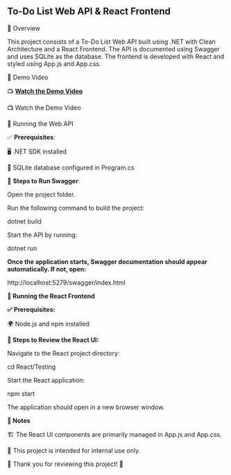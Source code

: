 ## To-Do List Web API & React Frontend

📌 Overview

This project consists of a To-Do List Web API built using .NET with Clean Architecture and a React Frontend. The API is documented using Swagger and uses SQLite as the database. The frontend is developed with React and styled using App.js and App.css.

🎥 Demo Video

📺 **[Watch the Demo Video](https://youtu.be/D2SpnFVQr48)**

📺 Watch the Demo Video

🚀 Running the Web API

✅ **Prerequisites**:

🖥️ .NET SDK installed

📂 SQLite database configured in Program.cs

📜 **Steps to Run Swagger**:

Open the project folder.

Run the following command to build the project:

dotnet build

Start the API by running:

dotnet run

**Once the application starts, Swagger documentation should appear automatically. If not, open:**

http://localhost:5279/swagger/index.html

**🎨 Running the React Frontend**

**✅ Prerequisites:**

🌍 Node.js and npm installed

**📜 Steps to Review the React UI:**

Navigate to the React project directory:

cd React/Testing

Start the React application:

npm start

The application should open in a new browser window.

**📌 Notes**

🏗️ The React UI components are primarily managed in App.js and App.css.

🔐 This project is intended for internal use only.

🙏 Thank you for reviewing this project! 🚀
